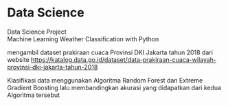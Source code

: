 # Data Science
Data Science Project<br>
Machine Learning Weather Classification with Python

mengambil dataset prakiraan cuaca Provinsi DKI Jakarta tahun 2018 dari website https://katalog.data.go.id/dataset/data-prakiraan-cuaca-wilayah-provinsi-dki-jakarta-tahun-2018

Klasifikasi data menggunakan Algoritma Random Forest dan Extreme Gradient Boosting lalu membandingkan akurasi yang didapatkan dari kedua Algoritma tersebut
